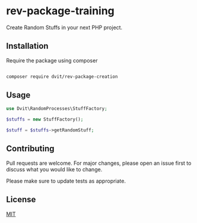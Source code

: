 # rev-package-training

Create Random Stuffs in your next PHP project.

## Installation

Require the package using composer 
```bash

composer require dvit/rev-package-creation
```

## Usage

```php
use Dvit\RandomProcesses\StuffFactory;

$stuffs = new StuffFactory();

$stuff = $stuffs->getRandomStuff;
```

## Contributing
Pull requests are welcome. For major changes, please open an issue first to discuss what you would like to change.

Please make sure to update tests as appropriate.

## License
[MIT](./LICENSE.md)
